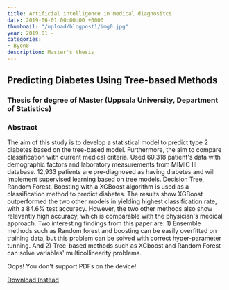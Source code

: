 ```yaml
---
title: Artificial intelligence in medical diagnositcs
date: 2019-06-01 00:00:00 +0000
thumbnail: "/upload/blogpost1/img0.jpg"
year: 2019.01 - 
categories:
- Byon8
description: Master's thesis
---
```


## Predicting Diabetes Using Tree-based Methods
### Thesis for degree of Master (Uppsala University, Department of Statistics)

### Abstract 
The aim of this study is to develop a statistical model to predict type 2 diabetes based on the tree-based model. Furthermore, the aim to compare classification with current medical criteria. Used 60,318 patient's data with demographic factors and laboratory measurements from MIMIC III database. 12,933 patients are pre-diagnosed as having diabetes and will implement supervised learning based on tree models. Decision Tree, Random Forest, Boosting with a XGBoost algorithm is used as a classification method to predict diabetes. The results show XGBoost outperformed the two other models in yielding highest classification rate, with a 84.6% test accuracy. However, the two other methods also show relevantly high accuracy, which is comparable with the physician's medical approach. Two interesting findings from this paper are: 1) Ensemble methods such as Random forest and boosting can be easily overfitted on training data, but this problem can be solved with correct hyper-parameter tunning. And 2) Tree-based methods such as XGboost and Random Forest can solve variables' multicollinearity problems.


<object data="/upload/thesis.pdf" type="application/pdf" width=100% height="700px">
    <p>Oops! You don't support PDFs on the device!</p>
    <p><a href="http://uu.diva-portal.org/smash/get/diva2:1323917/FULLTEXT01.pdf">Download Instead</a></p>
</object>




